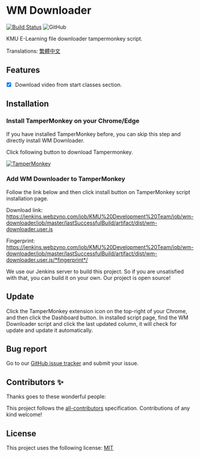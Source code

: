 # WM Downloader

[![Build Status](https://jenkins.webzyno.com/buildStatus/icon?job=KMU+Development+Team%2Fwm-downloader%2Fmaster)](https://jenkins.webzyno.com/job/KMU%20Development%20Team/job/wm-downloader/job/master/)
![GitHub](https://img.shields.io/github/license/KMU-Dev/wm-downloader?color=blue)

KMU E-Learning file downloader tampermonkey script.

Translations: [繁體中文](docs/README-zh_TW.md)

## Features

- [x] Download video from start classes section.

## Installation

### Install TamperMonkey on your Chrome/Edge

If you have installed TamperMonkey before, you can skip this step and directly install WM Downloader.

Click following button to download Tampermonkey.

[![TamperMonkey](https://storage.googleapis.com/chrome-gcs-uploader.appspot.com/image/WlD8wC6g8khYWPJUsQceQkhXSlv1/mPGKYBIR2uCP0ApchDXE.png)](https://chrome.google.com/webstore/detail/tampermonkey/dhdgffkkebhmkfjojejmpbldmpobfkfo)

### Add WM Downloader to TamperMonkey

Follow the link below and then click install button on TamperMonkey script installation page.

Download link: https://jenkins.webzyno.com/job/KMU%20Development%20Team/job/wm-downloader/job/master/lastSuccessfulBuild/artifact/dist/wm-downloader.user.js

Fingerprint: https://jenkins.webzyno.com/job/KMU%20Development%20Team/job/wm-downloader/job/master/lastSuccessfulBuild/artifact/dist/wm-downloader.user.js/*fingerprint*/

We use our Jenkins server to build this project. So if you are unsatisfied with that, you can build it on your own. Our project is open source!

## Update

Click the TamperMonkey extension icon on the top-right of your Chrome, and then click the Dashboard button.
In installed script page, find the WM Downloader script and click the last updated column, it will check for update and update it automatically.

## Bug report

Go to our [GitHub issue tracker](https://github.com/KMU-Dev/wm-downloader/issues) and submit your issue.

## Contributors ✨

Thanks goes to these wonderful people:

This project follows the [all-contributors](https://github.com/all-contributors/all-contributors) specification. Contributions of any kind welcome!

## License

This project uses the following license: [MIT](LICENSE.md)
